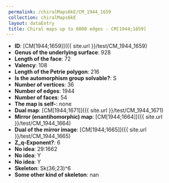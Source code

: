 ```yaml
--- 
 permalink: /chiralMaps6kE/CM_1944_1659 
 collection: chiralMaps6kE
 layout: dataEntry
 title: Chiral maps up to 6000 edges - CM[1944;1659]
---
```


- **ID**: [CM[1944;1659]]({{ site.url }}/test/CM_1944_1659)
- **Genus of the underlying surface**: 928
- **Length of the face**: 72
- **Valency**: 108
- **Length of the Petrie polygon**: 216
- **Is the automorphism group solvable?**: S
- **Number of vertices**: 36
- **Number of edges**: 1944
- **Number of faces**: 54
- **The map is self-**: none
- **Dual map**: [CM[1944;1671]]({{ site.url }}/test/CM_1944_1671)
- **Mirror (enantihomorphic) map**: [CM[1944;1664]]({{ site.url }}/test/CM_1944_1664)
- **Dual of the mirror image**: [CM[1944;1665]]({{ site.url }}/test/CM_1944_1665)
- **Z_q-Exponent?**: 6
- **No idea**:  29:1662
- **No idea**: Y
- **No idea**: Y
- **Skeleton**: Sk(36;23)^6
- **Some other kind of skeleton**: nan
